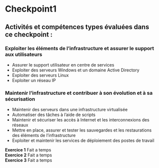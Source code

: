 # Checkpoint1

## Activités et compétences types évaluées dans ce checkpoint :

### Exploiter les éléments de l’infrastructure et assurer le support aux utilisateurs
 - Assurer le support utilisateur en centre de services
 - Exploiter des serveurs Windows et un domaine Active Directory
 - Exploiter des serveurs Linux
 - Exploiter un réseau IP
### Maintenir l’infrastructure et contribuer à son évolution et à sa sécurisation
 - Maintenir des serveurs dans une infrastructure virtualisée
 - Automatiser des tâches à l’aide de scripts
 - Maintenir et sécuriser les accès à Internet et les interconnexions des réseaux
 - Mettre en place, assurer et tester les sauvegardes et les restaurations des éléments de l’infrastructure
 - Exploiter et maintenir les services de déploiement des postes de travail

**Exercice 1** Fait a temps                
**Exercice 2** Fait a temps                            
**Exercice 3** Fait a temps              
